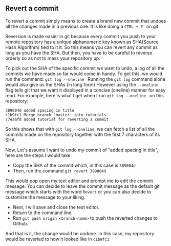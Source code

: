 ## Revert a commit 

To revert a commit simply means to create a brand new commit that undoes all 
the changes made in a previous one. It is like doing a ```CTRL + Z ``` on git.

Reversion is made easier in git because every commit you push to your remote repository has a unique alphanumeric key known as SHA(Source Hash Algorithm) tied to it it. 
So this means you can revert any commit as long as you have the SHA.
But then, you have to be careful to reverse orderly so as not to mess your repository up.


To pick out the SHA of the specific commit we want to undo, a log of all the commits we have made so far would come in handy.
To get this, we would run the command:
```git log --oneline ```
Running the ```git log``` command alone would also give us the SHAs (in long form) 
However using the ```--oneline ``` flag tells git that we want it displayed in a concise (oneline) manner for easy read.
For example, here is what I get when I run ```git log --oneline ``` on this repository:
```
389004d added spacing in title
c1b9fc1 Merge branch 'master' into tutorials
77eaafd added tutorial for reverting a commit
```
 
So this shows that with ```git log --oneline```, we can fetch a list of all the commits made on the repository together with the first 7 characters of its SHA.

Now, Let's assume I want to undo my commit of "added spacing in title", here are the steps I would take:

* Copy the SHA of the commit which, in this case is ```389004d```
* Then, run the command ```git revert 389004d```

This would pop open my text editor and prompt me to edit the commit message.
You can decide to leave the commit message as the default git message which starts with the word `Revert`
or you can also decide to customize the message to your liking.

* Next, I will save and close the text editor. 
* Return to the command line.
* Run ```git push origin <branch-name>``` to push the reverted changes to Github.

And that is it, the change would be undone. In this case,  my repository would be reverted to how it looked like in ```c1b9fc1```
 
